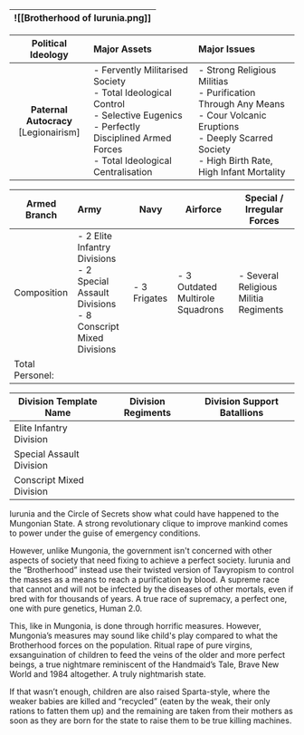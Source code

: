 
| ![[Brotherhood of Iurunia.png]] |
| ------------------------------- |

|          **Political Ideology**          | **Major Assets**                                                                                                                                                     | Major Issues                                                                                                                                                         |
| :--------------------------------------: | :------------------------------------------------------------------------------------------------------------------------------------------------------------------- | :------------------------------------------------------------------------------------------------------------------------------------------------------------------- |
| **Paternal Autocracy**<br>[Legionairism] | - Fervently Militarised Society<br>- Total Ideological Control<br>- Selective Eugenics<br>- Perfectly Disciplined Armed Forces<br>- Total Ideological Centralisation | - Strong Religious Militias<br>- Purification Through Any Means<br>- Cour Volcanic Eruptions<br>- Deeply Scarred Society<br>- High Birth Rate, High Infant Mortality |

| Armed Branch    | Army                                                                                           | Navy         | Airforce                         | Special / Irregular Forces            |
| --------------- | :--------------------------------------------------------------------------------------------- | ------------ | -------------------------------- | ------------------------------------- |
| Composition     | - 2 Elite Infantry Divisions<br>- 2 Special Assault Divisions<br>- 8 Conscript Mixed Divisions | - 3 Frigates | - 3 Outdated Multirole Squadrons | - Several Religious Militia Regiments |
| Total Personel: |                                                                                                |              |                                  |                                       |

| Division Template Name   | Division Regiments | Division Support Batallions |
| ------------------------ | ------------------ | --------------------------- |
| Elite Infantry Division  |                    |                             |
| Special Assault Division |                    |                             |
| Conscript Mixed Division |                    |                             |
Iurunia and the Circle of Secrets show what could have happened to the Mungonian State. A strong revolutionary clique to improve mankind comes to power under the guise of emergency conditions.

However, unlike Mungonia, the government isn't concerned with other aspects of society that need fixing to achieve a perfect society. Iurunia and the “Brotherhood” instead use their twisted version of Tavyropism to control the masses as a means to reach a purification by blood. A supreme race that cannot and will not be infected by the diseases of other mortals, even if bred with for thousands of years. A true race of supremacy, a perfect one, one with pure genetics, Human 2.0.

This, like in Mungonia, is done through horrific measures. However, Mungonia’s measures may sound like child's play compared to what the Brotherhood forces on the population. Ritual rape of pure virgins, exsanguination of children to feed the veins of the older and more perfect beings, a true nightmare reminiscent of the Handmaid’s Tale, Brave New World and 1984 altogether. A truly nightmarish state.

If that wasn’t enough, children are also raised Sparta-style, where the weaker babies are killed and “recycled” (eaten by the weak, their only rations to fatten them up) and the remaining are taken from their mothers as soon as they are born for the state to raise them to be true killing machines.
